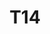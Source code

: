 ---
basin: 'No'
cudn: true
floor: First
grade: 4
images: []
living_room: 'No'
location: North Court
name: T14
network: Wireless Only
title: T14
---